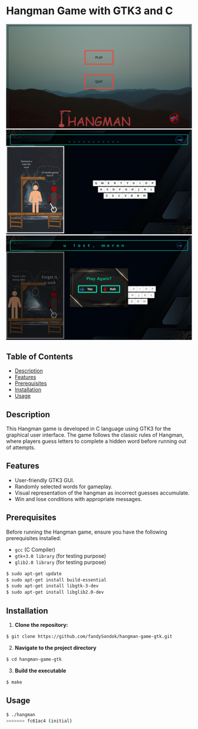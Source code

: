 # Hangman Game with GTK3 and C

![Menu Layout](/docs/img/menu.png?raw=true 'Menu Layout')
![Main Layout](/docs/img/main.png?raw=true 'Main Layout')
![Pop UP Layout](/docs/img/pop-up.png?raw=true 'Pop Up Layout')

## Table of Contents

- [Description](#description)
- [Features](#features)
- [Prerequisites](#prerequisites)
- [Installation](#installation)
- [Usage](#usage)

## Description

This Hangman game is developed in C language using GTK3 for the graphical user interface. The game follows the classic rules of Hangman, where players guess letters to complete a hidden word before running out of attempts.

## Features

- User-friendly GTK3 GUI.
- Randomly selected words for gameplay.
- Visual representation of the hangman as incorrect guesses accumulate.
- Win and lose conditions with appropriate messages.

## Prerequisites

Before running the Hangman game, ensure you have the following prerequisites installed:

- `gcc` (C Compiler)
- `gtk+3.0 library` (for testing purpose)
- `glib2.0 library` (for testing purpose)

```bash
$ sudo apt-get update
$ sudo apt-get install build-essential
$ sudo apt-get install libgtk-3-dev
$ sudo apt-get install libglib2.0-dev
```

## Installation

1. **Clone the repository:**

```bash
$ git clone https://github.com/fandySondok/hangman-game-gtk.git
```

2. **Navigate to the project directory**

```bash
$ cd hangman-game-gtk
```

3. **Build the executable**

```bash
$ make
```

## Usage

```bash
$ ./hangman
>>>>>>> fc61ac4 (initial)
```

